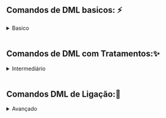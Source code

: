 
## Comandos de DML basicos: ⚡️


<details>
  <summary>Basico</summary>
<p></p>

<br>
INSERT: Adiciona novos registros em uma tabela.<p></p>

```sql
INSERT INTO tabela_nome (coluna1, coluna2, coluna3) VALUES (valor1, valor2, valor3);
```
<p></p>
SELECT: Busca dados de uma tabela.<p></p>

```sql
SELECT coluna1, coluna2 FROM tabela_nome WHERE condicao;
```
<p></p>
SELECT DISTINCT: Recupera dados únicos de uma tabela.<p></p>

```sql
SELECT DISTINCT coluna1 FROM tabela_nome;
```
<br>
<p></p>
	
:warning: :warning: :warning: :warning: :warning: :warning: :warning: :warning: :warning: :warning: :warning: :warning: :warning: :warning: :warning: :warning: :warning: :warning: :warning: :warning: :warning: :warning: :warning: :warning: :warning: :warning: :warning: :warning: :warning: :warning: :warning: :warning: :warning: :warning: :warning: :warning: :warning: :warning: 
	
**Ao realizar atualizações e exclusões em banco de dados, é fundamental ter extrema atenção, uma vez que o risco de causar danos irreparáveis é muito alto. Em especial, ao executar os comandos sem a utilização da cláusula WHERE, todos os registros na tabela serão afetados. Para preservar a integridade dos dados, é recomendado sempre utilizar transações, que permitem o uso dos comandos `COMMIT` e `ROLLBACK`. Quando se trata de operações em grande escala, a prudência deve ser ainda maior.**

	
<p></p>
UPDATE: Atualiza os dados existentes em uma tabela.<p></p>

```sql
UPDATE tabela_nome SET coluna1 = novo_valor WHERE condicao;
```
A palavra `set` será utilizada para definir a substituição informações na coluna selecionada por uma nova informação.
<p></p>

DELETE: Exclui registros de uma tabela.<p></p>

```sql
DELETE FROM tabela_nome WHERE condicao;
```	

	
<br><br>
<p></p>	
<br>
<details>
<summary>Transações(COMMIT/ROLLBACK)</summary>
<br>
Em banco de dados, uma transação é uma unidade lógica de trabalho que agrupa uma série de operações que devem ser executadas de forma atômica, ou seja, se todas as operações da transação forem bem-sucedidas, as alterações serão confirmadas, caso contrário, serão desfeitas.
<p>

`COMMIT` é um comando utilizado para confirmar as alterações realizadas durante uma transação. A partir do momento em que um COMMIT é executado, as alterações são permanentes e ficam disponíveis para outras transações.

`ROLLBACK` é um comando utilizado para desfazer as alterações realizadas durante uma transação. Se uma transação não for bem-sucedida, o ROLLBACK pode ser executado para desfazer as alterações e restaurar o banco de dados ao seu estado anterior.

Em resumo, a utilização de transações com COMMIT e ROLLBACK ajuda a garantir a integridade dos dados em um banco de dados, permitindo que as operações sejam executadas de forma segura e controlada.
</details>	
	
<br>
</details>
<br>

## Comandos de DML com Tratamentos:✨
<details>
<summary>Intermediário</summary>
<br>
<p></p>
LIKE: Utilizado para buscar valores semelhantes em uma coluna. Por exemplo, para encontrar todos os registros com nomes
que começam com "Jo" a "%" serve para pegar tudo apos aquela informação:<p></p>
	
```sql
SELECT * FROM tabela WHERE nome LIKE 'Jo%';
```
<p></p>
IN: Utilizado para buscar valores específicos em uma coluna. Por exemplo, para encontrar todos os registros com idades
entre 20 e 30:<p></p>
	
```sql
SELECT * FROM tabela WHERE idade IN (20, 21, 22, 23, 24, 25, 26, 27, 28, 29, 30);
```
<p></p>
NOT IN: Utilizado para excluir valores específicos em uma coluna. Por exemplo, para encontrar todos os registros com
idades que não estão entre 20 e 30:<p></p>
	
```sql
SELECT * FROM tabela WHERE idade NOT IN (20, 21, 22, 23, 24, 25, 26, 27, 28, 29, 30);
```
<p></p>
	
## REGEX
	
<p></p>
REGEXP: Utilizado para buscar valores que correspondem a uma expressão regular específica. Por exemplo, para encontrar
todos os registros com e-mails que terminam com "gmail.com":<p></p>
	
```sql
SELECT * FROM tabela WHERE email REGEXP 'gmail\.com$';
```
NOT REGEXP: Utilizado para excluir valores que correspondem a uma expressão regular específica. Por exemplo, para
encontrar todos os registros com e-mails que não terminam com "gmail.com":<p></p>
	
```sql
SELECT * FROM tabela WHERE email NOT REGEXP 'gmail\.com$';
```
<p></p>
RLIKE: É uma forma alternativa para utilizar o operador REGEXP.<p></p>
	
```sql
SELECT * FROM tabela WHERE email RLIKE 'gmail\.com$';
```
<p></p>
	
```sql
SELECT * FROM tabela WHERE campo REGEXP '^[A-Z]{2}[0-9]{4}[A-Z]{2}$';
```
Esse comando irá selecionar todas as linhas da tabela onde o valor do campo corresponde à expressão regular especificada. A expressão regular usada nesse exemplo é "^[A-Z]{2}[0-9]{4}[A-Z]{2}$", que significa:

"^" indica o início da string
"[A-Z]{2}" significa que há duas letras maiúsculas consecutivas
"[0-9]{4}" significa que há quatro números consecutivos
"[A-Z]{2}" significa que há duas letras maiúsculas consecutivas
"$" indica o final da string
Essa expressão regular corresponde a uma string que começa e termina com duas letras maiúsculas e contém quatro números consecutivos no meio, como "AB1234CD".
<p></p>
	
```sql
SELECT * FROM tabela WHERE campo REGEXP '^([a-zA-Z0-9._%+-]+)@([a-zA-Z0-9.-]+\.[a-zA-Z]{2,})$';
```
Esse comando irá selecionar todas as linhas da tabela onde o valor do campo corresponde à expressão regular especificada. A expressão regular usada nesse exemplo é "^([a-zA-Z0-9._%+-]+)@([a-zA-Z0-9.-]+.[a-zA-Z]{2,})$", que é uma expressão regular para validação de email.
	
## STRING	
<p></p>
O MySQL possui várias funções de string que podem ser usadas para manipular o conteúdo de colunas. Algumas das funções mais comuns incluem:

* `AS`: é uma palavra reservada no MySQL que permite que você atribua um alias a uma coluna ou tabela.<p></p>
* `UPPER`: Converte todas as letras em uma string para maiúsculas.<p></p>
* `LOWER`: Converte todas as letras em uma string para minúsculas.<p></p>
* `INITCAP`: Converte a primeira letra de cada palavra em uma string para maiúscula.<p></p>
* `CONCAT`: Concatena duas ou mais strings.<p></p>
* `SUBSTRING`: Extrai uma porção de uma string.<p></p>
* `LENGTH`: Retorna o comprimento de uma string.<p></p>
* `TRIM`: Remove espaços em branco ou outros caracteres de uma string.<p></p>
* `REPLACE`: Substitui uma parte de uma string por outra.
<p></p>
Estas são apenas algumas das funções de string disponíveis no MySQL. É importante ressaltar que o uso correto dessas funções depende do contexto em que estão sendo utilizadas e é importante ler a documentação oficial do MySQL para entender seu uso correto.
	
<p></p>
Alem das consultas dos campos podemos utilizar a função REGEXP_REPLACE no comando SELECT para tratar a informação de acordo com a expressão regular especificada. Por exemplo, o seguinte código remove todos os caracteres que não são números de uma string
<p></p>	
	
```sql
SELECT REGEXP_REPLACE('Exemplo de 123 string', '[^0-9]', '') AS resultado;
```
<p></p>	
A função REGEXP_REPLACE é uma poderosa ferramenta de tratamento de strings no MySQL, permitindo a substituição de padrões específicos com facilidade, tornando possível realizar tarefas como remover caracteres indesejados, substituir espaços por sublinhados, entre outras aplicações criativas.

<p></p>
Concatenação de strings: Para concatenar strings, podemos usar o operador "CONCAT()". Por exemplo, para concatenar o
nome e sobrenome de uma pessoa em uma única coluna:
<p></p>
	
```sql
SELECT CONCAT(nome, ' ', sobrenome) as 'Nome Completo' FROM tabela;
SELECT CONCAT('R$', preco) as 'Preço em Reais' FROM tabela;
```
<p></p>	
Aqui está um exemplo de como usar a função "REPLACE()" para substituir uma string em uma consulta My:<p></p>
	
```sql
SELECT REPLACE(nome, 'J', 'K') as 'Nome Alterado' FROM tabela;
```
<p></p>	
A função REPLACE(nome, 'J', 'K') irá buscar a coluna nome e substituir todas as ocorrências da letra "J" por "K" e
retornará o resultado na coluna "Nome Alterado".<p></p>
	
```sql
UPDATE tabela SET email = REPLACE(email, '@gmail.com', '@hotmail.com');
```
<p></p>	
Esse comando irá buscar todos os valores na coluna email e substituir todas as ocorrências de '@gmail.com' por
'@hotmail.com' e essas alterações serão salvas na tabela.
<p></p>




## Funções Matemáticas
<p></p>
Adição de números: Para adicionar números, podemos usar o operador "+". Por exemplo, para somar o salário de todos os funcionários:<p></p>
	
```sql
SELECT SUM(salario) as 'Total Salário' FROM tabela;
```
<p></p>	
Subtração de números: Para subtrair números, podemos usar o operador "-". Por exemplo, para calcular a diferença entre as vendas de dois meses:<p></p>
	
```sql	
SELECT (SELECT SUM(vendas) FROM tabela WHERE mes = 'jan') - (SELECT SUM(vendas) FROM tabela WHERE mes = 'dez') as
'Diferença de Vendas';
```
<p></p>	
Multiplicação de números: Para multiplicar números, podemos usar o operador "*". Por exemplo, para calcular o preço total de uma compra:<p></p>
	
```sql
SELECT quantidade * preco as 'Total' FROM tabela;
```
<p></p>	
Divisão de números: Para dividir números, podemos usar o operador "/". Por exemplo, para calcular a média de vendas por mês:<p></p>
	
```sql
SELECT SUM(vendas) / COUNT(DISTINCT mes) as 'Média de Vendas' FROM tabela;
```
<p></p>
Aqui está um exemplo de como combinar operações matemáticas de soma, divisão e subtração em uma única conta :<p></p>

```sql
SELECT (SUM(vendas) - SUM(devolucoes)) / COUNT(DISTINCT mes) as 'Média de Lucro' FROM tabela;
```
<p></p>	
Esse comando irá calcular a média de lucro por mês, subtraindo as devoluções das vendas e dividindo o resultado pelo
número de meses distintos.
<p></p>
	
```sql
SELECT (SUM(quantidade) * preco) - (SUM(quantidade) * preco * desconto/100) as 'Total com Desconto' FROM tabela;
```
Esse comando irá calcular o total com desconto, multiplicando a quantidade pelo preco e subtraindo o valor do desconto.
<p></p>
	
```sql
SELECT (quantidade * preco) - desconto AS total_com_desconto FROM tabela;	
```
<p></p>
Esse comando irá calcular o  calcular as vendas de um vendedor por dia.
<p></p>
	
```sql
SELECT data, vendedor, SUM(valor_venda) AS 'total_vendido'
FROM tabela
GROUP BY data, vendedor;
```
<p></p>
Nessa consulta, a cláusula GROUP BY agrupa as vendas por data e vendedor, e a função SUM soma o valor de cada venda. O resultado será uma tabela com a data, o nome do vendedor e o total de vendas para cada combinação de data e vendedor.
	
## Outros

SUBQUERY: Utiliza uma consulta dentro de outra consulta.<p></p>
	
```sql
SELECT coluna1
FROM tabela1
WHERE coluna2 IN ( SELECT coluna2 FROM tabela2 WHERE condicao);
```

GROUP BY: Agrupa resultados por uma ou mais colunas.
<p></p>
	
```sql
SELECT coluna1, SUM(coluna2) 
FROM tabela
GROUP BY coluna1;
```

HAVING: Utilizado com o GROUP BY para filtrar resultados agrupados.<p></p>
	
```sql
SELECT coluna1, SUM(coluna2)
FROM tabela
GROUP BY coluna1 
HAVING SUM(coluna2) > valor;
```

LIMIT: Limita o número de resultados retornados.
<p></p>
	
```sql
SELECT coluna1, coluna2
FROM tabela
LIMIT 10;
```	

	
Subquery com JOIN: Utiliza uma subquery para selecionar dados de uma tabela e juntá-los à tabela principal através de um
JOIN.
<p></p>
	
```sql
SELECT tabela1.coluna1, tabela2.coluna2
FROM tabela1
JOIN (SELECT coluna2, coluna3 FROM tabela2 WHERE condicao) AS tabela2 ON tabela1.coluna_relacionada = tabela2.coluna_relacionada
WHERE tabela1.coluna1 IN (SELECT coluna4 FROM tabela3 WHERE condicao);
```


GROUP BY com HAVING: Agrupa resultados por uma ou mais colunas e utiliza o HAVING para filtrar resultados agrupados.
<p></p>
	
```sql
SELECT coluna1, SUM(coluna2), AVG(coluna3) 
FROM tabela
GROUP BY coluna1
HAVING SUM(coluna2) > valor AND AVG(coluna3) < outro_valor; 
```

EXISTS: Verifica se existem valores correspondentes em uma subquery. 
<p></p>
	
```sql
SELECT coluna1, coluna2 
FROM tabela1 
WHERE EXISTS (SELECT * FROM tabela2 WHERE tabela1.coluna_relacionada=tabela2.coluna_relacionada AND condicao);
```

NOT EXISTS: Verifica se não existem valores correspondentes em uma subquery. 
<p></p>
	
```sql
SELECT coluna1, coluna2 
FROM tabela1
WHERE NOT EXISTS (SELECT * FROM tabela2 WHERE tabela1.coluna_relacionada=tabela2.coluna_relacionada AND condicao); 
```
<br>
</details>
<br>


## Comandos DML de Ligação:📌
<details>
<summary>Avançado</summary>
	
<br></br>
Existem 4 tipos de junções (joins) diferentes que você pode usar para combinar dados de duas ou mais tabelas: `INNER JOIN`, `LEFT JOIN`, `RIGHT JOIN` e `FULL OUTER JOIN`.
<p></p>

* `INNER JOIN`: Este tipo de junção retorna somente as linhas que correspondem a ambas as tabelas. É o tipo de junção mais comum.<p></p>
* `LEFT JOIN (OUTER)`: Este tipo de junção retorna todas as linhas da tabela à esquerda (especificada primeiro na cláusula FROM), incluindo as linhas que não correspondem à tabela à direita. As colunas não correspondentes da tabela à direita são preenchidas com NULL.<p></p>
* `RIGHT JOIN (OUTER)`: Este tipo de junção é o oposto do LEFT JOIN, retornando todas as linhas da tabela à direita e as linhas não correspondentes da tabela à esquerda são preenchidas com NULL.<p></p>
* `FULL OUTER JOIN`: Este tipo de junção retorna todas as linhas de ambas as tabelas, independentemente se existe ou não correspondência entre elas. Se uma linha não corresponde, as colunas correspondentes são preenchidas com NULL.<p></p>
	

<details>
<summary><p align="center">DIAGRAMA LEFT JOIN ---[EM CONSTRUÇÃO]</p></summary>
<p align="center">
  <img src="https://raw.githubusercontent.com/DiogovBortolotti/MySQL-Cheat-Sheet/main/imagens/Joins.png" width="620" height="420"/>
</p>
</details>

	
	
	
<br></br>
JOIN: Recupera dados de várias tabelas relacionadas.<p></p>
	
```sql
SELECT
tabela1.coluna1, tabela2.coluna2
FROM tabela1 
JOIN tabela2 ON
tabela1.coluna_relacionada = tabela2.coluna_relacionada
WHERE condicao;
```


JOIN com subquery: Utiliza uma subquery para selecionar dados de uma tabela relacionada antes de juntá-los à tabela
principal.<p></p>
	
```sql
SELECT tabela1.coluna1, tabela2.coluna2 
FROM tabela1
JOIN (SELECT coluna2, coluna3 FROM tabela2 WHERE condicao) AS tabela2 ON tabela1.coluna_relacionada = tabela2.coluna_relacionada
WHERE condicao;
```

A cláusula UNION é usada para combinar resultados de duas ou mais consultas SELECT em uma única tabela de resultados. A sintaxe básica do UNION é a seguinte<p></p>
	
```sql
SELECT tabela1.coluna1
FROM tabela1
WHERE condicao
UNION
SELECT tabela2.coluna2
FROM tabela2
WHERE condicao;
```

OUTER JOIN: Retorna os dados de ambas as tabelas, incluindo os registros que não possuem correspondência entre as
tabelas relacionadas.<p></p>
	
```sql
SELECT tabela1.coluna1, tabela2.coluna2
FROM tabela1
LEFT OUTER JOIN tabela2 ON
tabela1.coluna_relacionada = tabela2.coluna_relacionada
WHERE condicao;
```

UNION com ordenação: Combina resultados de várias consultas SELECT e os ordena de acordo com uma coluna específica.<p></p>
	
```sql
SELECT a.coluna1, a.coluna2, a.coluna3
FROM tabela1 a
WHERE a.coluna3 = 'valor1'
UNION
SELECT b.coluna1, b.coluna2, b.coluna3
FROM table2 b
WHERE b.column4 = 'valor2'
ORDER BY coluna1 ASC;
```
<p></p>
INNER JOIN: Recupera dados de várias tabelas relacionadas e retorna somente os registros que possuem correspondência
entre as tabelas relacionadas.
<p></p>
	
```sql
SELECT tabela1.coluna1, tabela2.coluna2
FROM tabela1
INNER JOIN tabela2 ON
tabela1.coluna_relacionada = tabela2.coluna_relacionada
WHERE condicao;
```
<p></p>
INNER JOIN com ON e USING: Utiliza duas condições de junção, uma com ON e outra com USING, para recuperar dados de várias tabelas relacionadas. 
<p></p>
	
```sql
SELECT tabela1.coluna1, tabela2.coluna2 
FROM tabela1 a
INNER JOIN tabela2 b ON a.coluna1 = b.coluna2
WHERE a.coluna3 = 'valor';
```

<p></p>
LEFT JOIN: une todas as linhas da tabela da esquerda com as correspondentes da tabela da direita, preenchendo com valores NULL caso não haja correspondência.

```sql
SELECT clientes.id_cliente, clientes.nome, pedidos.id_pedido
FROM clientes
LEFT JOIN pedidos
ON clientes.id_cliente = pedidos.id_cliente;
RIGHT JOIN:
```
<p></p>
RIGHT JOIN: une todas as linhas da tabela da direita com as correspondentes da tabela da esquerda, preenchendo com valores NULL caso não haja correspondência.

```sql
SELECT clientes.id_cliente, clientes.nome, pedidos.id_pedido
FROM clientes
RIGHT JOIN pedidos
ON clientes.id_cliente = pedidos.id_cliente;
```
<p></p>

Tanto o `LEFT JOIN` quanto o `RIGHT JOIN` são usados para unir as tabelas clientes e pedidos pela coluna id_cliente. A diferença é que, no LEFT JOIN, todas as linhas da tabela da esquerda (clientes) serão incluídas no resultado, enquanto que, no RIGHT JOIN, todas as linhas da tabela da direita (pedidos) serão incluídas no resultado. Se uma linha na tabela da esquerda ou da direita não tiver correspondência na tabela oposta, o valor dessas colunas será NULL.
<p></p>



<p></p>
Aqui está um exemplo de consulta SQL com múltiplos joins:
<p></p>
Esta consulta seleciona informações de nome de cliente, data do pedido, nome do produto, quantidade do produto e preço do produto de uma tabela de clientes, tabela de pedidos e tabela de itens de pedidos. A consulta faz um INNER JOIN das três tabelas com base nas chaves estrangeiras, e usa uma cláusula WHERE para filtrar os resultados para o nome "Diogo" e a data entre 01/01/2022 e 31/12/2022.
<p></p>

```sql
SELECT clientes.nome, pedidos.data, itens_pedido.produto, itens_pedido.quantidade, itens_pedido.preco
FROM clientes
INNER JOIN pedidos ON clientes.id = pedidos.id_cliente
INNER JOIN itens_pedido ON pedidos.id = itens_pedido.id_pedido and pedidos.data_fiscal = itens_pedido.data_fiscal
WHERE clientes.nome = 'Diogo' AND pedidos.data BETWEEN '2022-01-01' AND '2022-12-31'
```
<p></p>INNER JOIN: Recupera dados de várias tabelas relacionadas e retorna somente os registros que possuem correspondência entre as tabelas relacionadas.
Para melhorar a eficiência e clareza do código, é uma boa prática utilizar nomes abreviados das tabelas nas consultas.
<p></p>

```sql
SELECT cl.nome, ped.data, itp.produto, itp.quantidade, itp.preco
FROM clientes cl
INNER JOIN pedidos ped ON cl.id = ped.id_cliente
INNER JOIN itens_pedido itp ON ped.id = itp.id_pedido
WHERE cl.nome = 'Diogo' AND ped.data BETWEEN '2022-01-01' AND '2022-12-31'
```
<p></p>


<p></p>
Extras:mag::
<p></p>

Para garantir a efetividade da consulta e preservar a performance do banco de dados, é importante limitar a quantidade de informações retornadas pela consulta e realizar as ligações entre as tabelas de forma adequada. Uma boa prática é sempre adicionar o comando `limit` no final da consulta para limitar o número de resultados retornados.
<p></p>

E possivel a utilização de JOINs em operações de `update` e `delete` e devem ser realizadas com muita atenção, já que pode haver perda de dados importantes.

<br>
</details>
<br>


